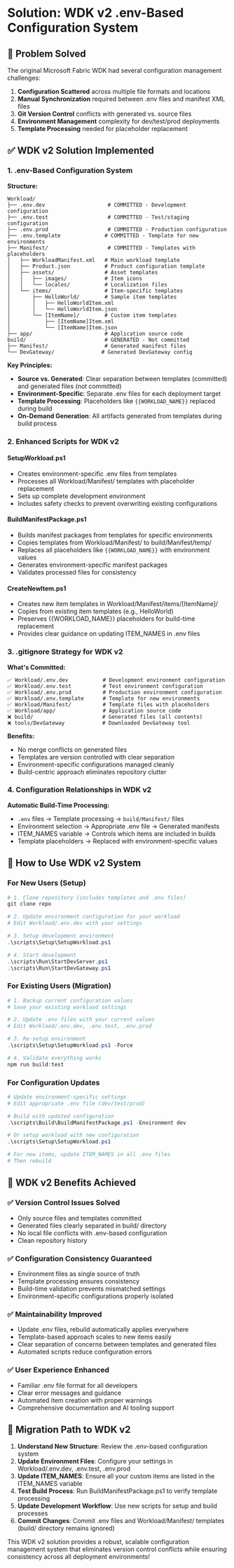 # Solution: WDK v2 .env-Based Configuration System

## 🎯 **Problem Solved**

The original Microsoft Fabric WDK had several configuration management challenges:

1. **Configuration Scattered** across multiple file formats and locations
2. **Manual Synchronization** required between .env files and manifest XML files
3. **Git Version Control** conflicts with generated vs. source files
4. **Environment Management** complexity for dev/test/prod deployments
5. **Template Processing** needed for placeholder replacement

## ✅ **WDK v2 Solution Implemented**

### **1. .env-Based Configuration System**

**Structure:**
```text
Workload/
├── .env.dev                    # COMMITTED - Development configuration
├── .env.test                   # COMMITTED - Test/staging configuration  
├── .env.prod                   # COMMITTED - Production configuration
├── .env.template              # COMMITTED - Template for new environments
├── Manifest/                   # COMMITTED - Templates with placeholders
│   ├── WorkloadManifest.xml   # Main workload template
│   ├── Product.json           # Product configuration template
│   ├── assets/                # Asset templates
│   │   ├── images/            # Item icons
│   │   └── locales/           # Localization files
│   └── items/                 # Item-specific templates
│       ├── HelloWorld/        # Sample item templates
│       │   ├── HelloWorldItem.xml
│       │   └── HelloWorldItem.json
│       └── [ItemName]/        # Custom item templates
│           ├── [ItemName]Item.xml
│           └── [ItemName]Item.json
├── app/                       # Application source code
build/                         # GENERATED - Not committed
├── Manifest/                  # Generated manifest files
└── DevGateway/               # Generated DevGateway config
```

**Key Principles:**
- **Source vs. Generated**: Clear separation between templates (committed) and generated files (not committed)
- **Environment-Specific**: Separate .env files for each deployment target
- **Template Processing**: Placeholders like `{{WORKLOAD_NAME}}` replaced during build
- **On-Demand Generation**: All artifacts generated from templates during build process

### **2. Enhanced Scripts for WDK v2**

#### **SetupWorkload.ps1**
- Creates environment-specific .env files from templates
- Processes all Workload/Manifest/ templates with placeholder replacement
- Sets up complete development environment
- Includes safety checks to prevent overwriting existing configurations

#### **BuildManifestPackage.ps1**
- Builds manifest packages from templates for specific environments
- Copies templates from Workload/Manifest/ to build/Manifest/temp/
- Replaces all placeholders like `{{WORKLOAD_NAME}}` with environment values
- Generates environment-specific manifest packages
- Validates processed files for consistency

#### **CreateNewItem.ps1**
- Creates new item templates in Workload/Manifest/items/[ItemName]/
- Copies from existing item templates (e.g., HelloWorld)
- Preserves {{WORKLOAD_NAME}} placeholders for build-time replacement
- Provides clear guidance on updating ITEM_NAMES in .env files

### **3. .gitignore Strategy for WDK v2**

**What's Committed:**
```text
✅ Workload/.env.dev           # Development environment configuration
✅ Workload/.env.test          # Test environment configuration  
✅ Workload/.env.prod          # Production environment configuration
✅ Workload/.env.template      # Template for new environments
✅ Workload/Manifest/          # Template files with placeholders
✅ Workload/app/               # Application source code
❌ build/                      # Generated files (all contents)
❌ tools/DevGateway            # Downloaded DevGateway tool
```

**Benefits:**

- No merge conflicts on generated files
- Templates are version controlled with clear separation
- Environment-specific configurations managed cleanly
- Build-centric approach eliminates repository clutter

### **4. Configuration Relationships in WDK v2**

**Automatic Build-Time Processing:**

- `.env` files → Template processing → `build/Manifest/` files
- Environment selection → Appropriate .env file → Generated manifests
- ITEM_NAMES variable → Controls which items are included in builds
- Template placeholders → Replaced with environment-specific values

## 🚀 **How to Use WDK v2 System**

### **For New Users (Setup)**

```powershell
# 1. Clone repository (includes templates and .env files)
git clone repo

# 2. Update environment configuration for your workload
# Edit Workload/.env.dev with your settings

# 3. Setup development environment  
.\scripts\Setup\SetupWorkload.ps1

# 4. Start development
.\scripts\Run\StartDevServer.ps1
.\scripts\Run\StartDevGateway.ps1
```

### **For Existing Users (Migration)**

```powershell
# 1. Backup current configuration values
# Save your existing workload settings

# 2. Update .env files with your current values
# Edit Workload/.env.dev, .env.test, .env.prod

# 3. Re-setup environment
.\scripts\Setup\SetupWorkload.ps1 -Force

# 4. Validate everything works
npm run build:test
```

### **For Configuration Updates**

```powershell
# Update environment-specific settings
# Edit appropriate .env file (dev/test/prod)

# Build with updated configuration
.\scripts\Build\BuildManifestPackage.ps1 -Environment dev

# Or setup workload with new configuration
.\scripts\Setup\SetupWorkload.ps1

# For new items, update ITEM_NAMES in all .env files
# Then rebuild
```

## 🎉 **WDK v2 Benefits Achieved**

### **✅ Version Control Issues Solved**

- Only source files and templates committed
- Generated files clearly separated in build/ directory
- No local file conflicts with .env-based configuration
- Clean repository history

### **✅ Configuration Consistency Guaranteed**

- Environment files as single source of truth
- Template processing ensures consistency
- Build-time validation prevents mismatched settings
- Environment-specific configurations properly isolated

### **✅ Maintainability Improved**

- Update .env files, rebuild automatically applies everywhere
- Template-based approach scales to new items easily
- Clear separation of concerns between templates and generated files
- Automated scripts reduce configuration errors

### **✅ User Experience Enhanced**

- Familiar .env file format for all developers
- Clear error messages and guidance
- Automated item creation with proper warnings
- Comprehensive documentation and AI tooling support

## 🔄 **Migration Path to WDK v2**

1. **Understand New Structure**: Review the .env-based configuration system
2. **Update Environment Files**: Configure your settings in Workload/.env.dev, .env.test, .env.prod
3. **Update ITEM_NAMES**: Ensure all your custom items are listed in the ITEM_NAMES variable
4. **Test Build Process**: Run BuildManifestPackage.ps1 to verify template processing
5. **Update Development Workflow**: Use new scripts for setup and build processes
6. **Commit Changes**: Commit .env files and Workload/Manifest/ templates (build/ directory remains ignored)

This WDK v2 solution provides a robust, scalable configuration management system that eliminates version control conflicts while ensuring consistency across all deployment environments!
